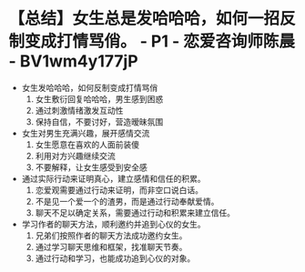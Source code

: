 # 【总结】女生总是发哈哈哈，如何一招反制变成打情骂俏。 - P1 - 恋爱咨询师陈晨 - BV1wm4y177jP

-   女生发哈哈哈，如何反制变成打情骂俏
    1.  女生敷衍回复哈哈哈，男生感到困惑
    2.  通过刺激情绪激发互动性
    3.  保持自信，不要讨好，营造暧昧氛围
-   女生对男生充满兴趣，展开感情交流
    1.  女生愿意在喜欢的人面前装傻
    2.  利用对方兴趣继续交流
    3.  不要解释，让女生感受到安全感
-   通过实际行动来证明真心，建立感情和信任的积累。
    1.  恋爱观需要通过行动来证明，而非空口说白话。
    2.  不是见一个爱一个的渣男，而是通过行动奉献爱情。
    3.  聊天不足以确定关系，需要通过行动和积累来建立信任。
-   学习作者的聊天方法，顺利邀约并追到心仪的女生。
    1.  兄弟们按照作者的聊天方法成功邀约女生。
    2.  通过学习聊天思维和框架，找准聊天节奏。
    3.  通过行动和学习，也能成功追到心仪的对象。